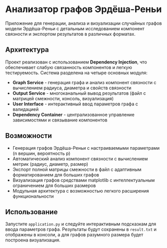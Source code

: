 # Анализатор графов Эрдёша-Реньи

Приложение для генерации, анализа и визуализации случайных графов модели Эрдёша-Реньи с детальным исследованием компонент связности и экспортом результатов в различных форматах.

## Архитектура

Проект реализован с использованием **Dependency Injection**, что обеспечивает слабую связанность компонентов и легкую тестируемость. Система разделена на четыре основных модуля:

- **Graph Service** - генерация графа и анализ компонент связности с вычислением радиуса, диаметра и свойств связности
- **Output Service** - многоканальный вывод результатов (файл с матрицей смежности, консоль, визуализация)
- **User Interface** - интерактивный ввод параметров графа с валидацией
- **Dependency Container** - централизованное управление зависимостями и связывание компонентов

## Возможности

- Генерация графов Эрдёша-Реньи с настраиваемыми параметрами (n вершин, вероятность p)
- Автоматический анализ компонент связности с вычислением метрик (радиус, диаметр, размер)
- Экспорт полной матрицы смежности в файл с адаптивным форматированием для больших графов
- Визуализация графов средствами matplotlib с интеллектуальным ограничением для больших размеров
- Модульная архитектура с возможностью легкого расширения функциональности

## Использование

Запустите `application.py` и следуйте интерактивным подсказкам для ввода параметров графа. Результаты будут сохранены в `result.txt` и отображены в консоли, а для графов разумного размера будет построена визуализация.
